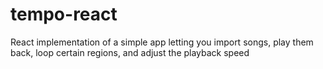 # tempo-react
React implementation of a simple app letting you import songs, play them back, loop certain regions, and adjust the playback speed
